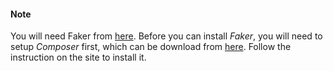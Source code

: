 #### Note ####

You will need Faker from [here](https://github.com/fzaninotto/Faker). Before you can install _Faker_, you will need to setup _Composer_ first, which can be download from [here](https://getcomposer.org/download/). Follow the instruction on the site to install it. 